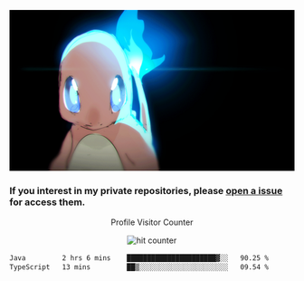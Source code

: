 [gif]: https://raw.githubusercontent.com/uysalserkan/uysalserkan/master/charmander-2.gif

![gif]

### If you interest in my private repositories, please [open a issue](https://github.com/uysalserkan/uysalserkan/issues) for access them.


<div align="center">
<p>Profile Visitor Counter</p>
<img src="https://profile-counter.glitch.me/uysalserkan/count.svg" alt="hit counter" align="center">
</div>

<!--START_SECTION:waka-->
```text
Java         2 hrs 6 mins    ██████████████████████▓░░   90.25 % 
TypeScript   13 mins         ██▒░░░░░░░░░░░░░░░░░░░░░░   09.54 % 
```
<!--END_SECTION:waka-->
